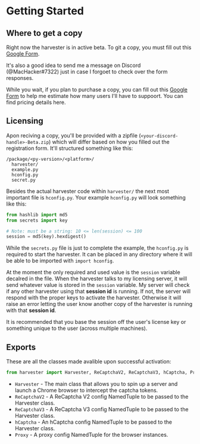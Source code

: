 # Getting Started

## Where to get a copy

Right now the harvester is in active beta. To git a copy, you must fill out this [Google Form](https://docs.google.com/forms/d/e/1FAIpQLSeT7hg_lXxAb8jBX_I1MrEmV6vp4OIKoKqNB1cPdiOs2R_ybA/viewform?usp=sf_link).

It's also a good idea to send me a message on Discord (@MacHacker#7322) just in
case I forgoet to check over the form responses.

While you wait, if you plan to purchase a copy, you can fill out this [Google Form](https://docs.google.com/forms/d/e/1FAIpQLScaW7RPL0IesbE_1UmxcsbIrLzJwUBPBZklq4P_odzn5MlIEw/viewform?usp=sf_link)
to help me estimate how many users I'll have to suppoort. You can find pricing
details here.

## Licensing

Apon reciving a copy, you'll be provided with a zipfile (`<your-discord-handle>-Beta.zip`) which will differ based
on how you filled out the registration form. It'll structured something like this:

```
/package/<py-version>/<platform>/
  harvester/
  example.py
  hconfig.py
  secret.py
```

Besides the actual harvester code within `harvester/` the next most important file is
`hconfig.py`. Your example `hconfig.py` will look something like this:

```py
from hashlib import md5
from secrets import key

# Note: must be a string: 10 <= len(session) <= 100
session = md5(key).hexdigest()
```

While the `secrets.py` file is just to complete the example, the `hconfig.py` is required to start the harvester.
It can be placed in any directory where it will be able to be imported with `import hconfig`.

At the moment the only required and used value is the `session` variable decalred in the file. When the
harvester talks to my licensing server, it will send whatever value is stored in the `session` variable.
My server will check if any other harvester using that **session id** is running. If not, the server
will respond with the proper keys to activate the harvester. Otherwise it will raise an error letting
the user know another copy of the harvester is running with that **session id**.

It is recommended that you base the session off the user's license key or something unique to the user
(across multiple machines).

## Exports

These are all the classes made avalible upon successful activation:

```py
from harvester import Harvester, ReCaptchaV2, ReCaptchaV3, hCaptcha, Proxy
```

+ `Harvester` - The main class that allows you to spin up a server and launch a Chrome browser to intercept the captcha tokens.
+ `ReCaptchaV2` - A ReCaptcha V2 config NamedTuple to be passed to the Harvester class.
+ `ReCaptchaV3` - A ReCaptcha V3 config NamedTuple to be passed to the Harvester class.
+ `hCaptcha` - An hCaptcha config NamedTuple to be passed to the Harvester class.
+ `Proxy` - A proxy config NamedTuple for the browser instances.